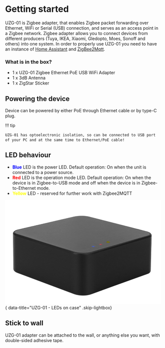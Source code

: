 
# Getting started

UZG-01 is Zigbee adapter, that enables Zigbee packet forwarding over Ethernet, WiFi or Serial (USB) connection, and serves as an access point in a Zigbee network. Zigbee adapter allows you to connect devices from different producers (Tuya, IKEA, Xiaomi, Gledopto, Moes, Sonoff and others) into one system. In order to properly use UZG-01 you need to have an instance of [Home Assistant](https://www.home-assistant.io/installation/) and [ZigBee2Mqtt](https://www.zigbee2mqtt.io/guide/installation/).

### What is in the box?
- 1 x UZG-01 Zigbee Ethernet PoE USB WiFi Adapter
- 1 x 3dB Antenna
- 1 x ZigStar Sticker

## Powering the device
Device can be powered by either PoE through Ethernet cable or by type-C plug.

!!! tip

    UZG-01 has optoelectronic isolation, so can be connected to USB port of your PC and at the same time to Ethernet/PoE cable!

## LED behaviour
- **<span style="color:blue">Blue</span>** LED is the power LED. Default operation: On when the unit is connected to a power source.
- **<span style="color:red">Red</span>**  LED is the operation mode LED. Default operation: On when the device is in Zigbee-to-USB mode and off when the device is in Zigbee-to-Ethernet mode.
- **<span style="color:yellow">Yellow</span>** LED - reserved for further work with Zigbee2MQTT

![UZG-01 LEDs on case](assets/images/uzg01-02.png){ data-title="UZG-01 - LEDs on case" .skip-lightbox}

## Stick to wall

UZG-01 adapter can be attached to the wall, or anything else you want, with double-sided adhesive tape.
